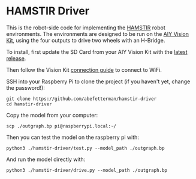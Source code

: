 # HAMSTIR Driver

This is the robot-side code for implementing the 
[HAMSTIR](https://github.com/abefetterman/hamstir-gym) robot environments. The 
environments are designed to be run on the 
[AIY Vision Kit](https://aiyprojects.withgoogle.com/vision/), using the four 
outputs to drive two wheels with an H-Bridge.

To install, first update the SD Card from your AIY Vision Kit with the 
[latest release](https://github.com/google/aiyprojects-raspbian/releases).

Then follow the Vision Kit 
[connection guide](https://aiyprojects.withgoogle.com/vision/#connect) 
to connect to WiFi. 

SSH into your Raspberry Pi to clone the project (if you haven't yet,
  change the password!):
  
```
git clone https://github.com/abefetterman/hamstir-driver
cd hamstir-driver
```

Copy the model from your computer:

```
scp ./outgraph.bp pi@raspberrypi.local:~/
```

Then you can test the model on the raspberry pi with:

```
python3 ./hamstir-driver/test.py --model_path ./outgraph.bp
```

And run the model directly with:

```
python3 ./hamstir-driver/drive.py --model_path ./outgraph.bp
```